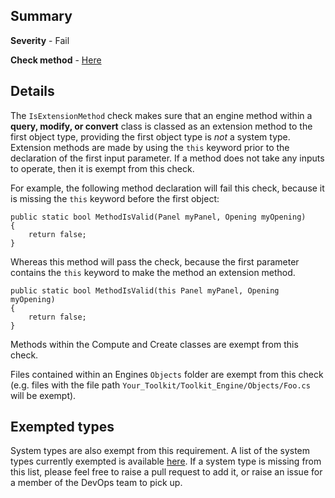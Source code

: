 ## Summary

**Severity** - Fail

**Check method** - [Here](https://github.com/BHoM/Test_Toolkit/blob/master/CodeComplianceTest_Engine/Query/Checks/IsExtensionMethod.cs)

## Details

The `IsExtensionMethod` check makes sure that an engine method within a **query, modify, or convert** class is classed as an extension method to the first object type, providing the first object type is _not_ a system type. Extension methods are made by using the `this` keyword prior to the declaration of the first input parameter. If a method does not take any inputs to operate, then it is exempt from this check.

For example, the following method declaration will fail this check, because it is missing the `this` keyword before the first object:

```
public static bool MethodIsValid(Panel myPanel, Opening myOpening)
{
    return false;
}
```

Whereas this method will pass the check, because the first parameter contains the `this` keyword to make the method an extension method.

```
public static bool MethodIsValid(this Panel myPanel, Opening myOpening)
{
    return false;
}
```

Methods within the Compute and Create classes are exempt from this check.

Files contained within an Engines `Objects` folder are exempt from this check (e.g. files with the file path `Your_Toolkit/Toolkit_Engine/Objects/Foo.cs` will be exempt).

## Exempted types

System types are also exempt from this requirement. A list of the system types currently exempted is available [here](https://github.com/BHoM/Test_Toolkit/blob/main/CodeComplianceTest_Engine/Query/Checks/IsExtensionMethod.cs#L60). If a system type is missing from this list, please feel free to raise a pull request to add it, or raise an issue for a member of the DevOps team to pick up.